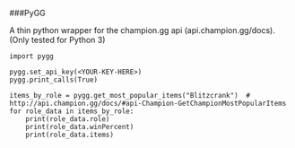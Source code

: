 ###PyGG

A thin python wrapper for the champion.gg api (api.champion.gg/docs). (Only tested for Python 3)

    import pygg
    
    pygg.set_api_key(<YOUR-KEY-HERE>)
    pygg.print_calls(True)
    
    items_by_role = pygg.get_most_popular_items("Blitzcrank")  # http://api.champion.gg/docs/#api-Champion-GetChampionMostPopularItems
    for role_data in items_by_role:
        print(role_data.role)
        print(role_data.winPercent)
        print(role_data.items)
